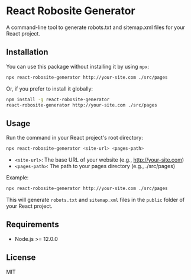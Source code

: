 # React Robosite Generator

A command-line tool to generate robots.txt and sitemap.xml files for your React project.

## Installation

You can use this package without installing it by using `npx`:

```bash
npx react-robosite-generator http://your-site.com ./src/pages
```

Or, if you prefer to install it globally:

```bash
npm install -g react-robosite-generator
react-robosite-generator http://your-site.com ./src/pages
```

## Usage

Run the command in your React project's root directory:

```bash
npx react-robosite-generator <site-url> <pages-path>
```

- `<site-url>`: The base URL of your website (e.g., http://your-site.com)
- `<pages-path>`: The path to your pages directory (e.g., ./src/pages)

Example:

```bash
npx react-robosite-generator http://your-site.com ./src/pages
```

This will generate `robots.txt` and `sitemap.xml` files in the `public` folder of your React project.

## Requirements

- Node.js >= 12.0.0

## License

MIT
